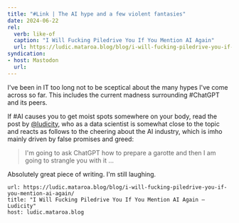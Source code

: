 ```yaml
---
title: "#Link | The AI hype and a few violent fantasies"
date: 2024-06-22
rel:
  verb: like-of
  caption: "I Will Fucking Piledrive You If You Mention AI Again"
  url: https://ludic.mataroa.blog/blog/i-will-fucking-piledrive-you-if-you-mention-ai-again/
syndication: 
- host: Mastodon
  url: 
---
```

I've been in IT too long not to be sceptical about the many hypes I've come across so far. This includes the current madness surrounding #ChatGPT and its peers. 

If #AI causes you to get moist spots somewhere on your body, read the post by [@ludicity](https://mastodon.sprawl.club/@ludicity), who as a data scientist is somewhat close to the topic and reacts as follows to the cheering about the AI industry, which is imho mainly driven by false promises and greed:

> I'm going to ask ChatGPT how to prepare a garotte and then I am going to strangle you with it ...

Absolutely great piece of writing. I'm still laughing.

```cardlink
url: https://ludic.mataroa.blog/blog/i-will-fucking-piledrive-you-if-you-mention-ai-again/
title: "I Will Fucking Piledrive You If You Mention AI Again — Ludicity"
host: ludic.mataroa.blog
```

